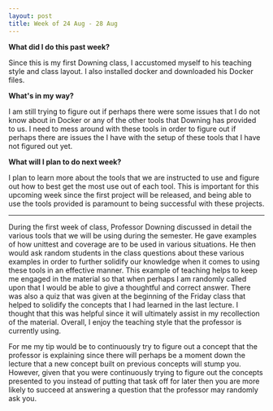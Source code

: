 ```yaml
---
layout: post
title: Week of 24 Aug - 28 Aug
---
```

<b>What did I do this past week?</b><br>
<p>Since this is my first Downing class, I accustomed myself to his teaching style and class layout. I also installed docker and downloaded his Docker files.</p>
<b>What's in my way?</b><br>
<p> I am still trying to figure out if perhaps there were some issues that I do not know about in Docker or any of the other tools that Downing has provided to us. I need to mess around with these tools in order to figure out if perhaps there are issues the I have with the setup of these tools that I have not figured out yet.</p>
<b>What will I plan to do next week?</b><br>
<p>I plan to learn more about the tools that we are instructed to use and figure out how to best get the most use out of each tool. This is important for this upcoming week since the first project will be released, and being able to use the tools provided is paramount to being successful with these projects.</p>
<hr>
<p class="indented">During the first week of class, Professor Downing discussed in detail the various tools that we will be using during the semester. He gave examples of how unittest and coverage are to be used in various situations. He then would ask random students in the class questions about these various examples in order to further solidify our knowledge when it comes to using these tools in an effective manner. This example of teaching helps to keep me engaged in the material so that when perhaps I am randomly called upon that I would be able to give a thoughtful and correct answer. There was also a quiz that was given at the beginning of the Friday class that helped to solidify the concepts that I had learned in the last lecture. I thought that this was helpful since it will ultimately assist in my recollection of the material. Overall, I enjoy the teaching style that the professor is currently using.</p>
<p class="indented">For me my tip would be to continuously try to figure out a concept that the professor is explaining since there will perhaps be a moment down the lecture that a new concept built on previous concepts will stump you. However, given that you were continuously trying to figure out the concepts presented to you instead of putting that task off for later then you are more likely to succeed at answering a question that the professor may randomly ask you.</p>
